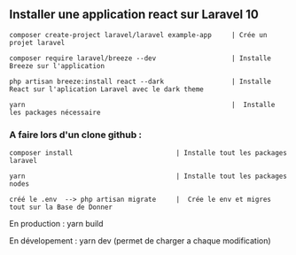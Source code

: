 ## Installer une application react sur Laravel 10

```
composer create-project laravel/laravel example-app     | Crée un projet laravel

composer require laravel/breeze --dev                   | Installe Breeze sur l'application

php artisan breeze:install react --dark                 | Installe React sur l'aplication Laravel avec le dark theme 

yarn                                                    |  Installe les packages nécessaire
```

### A faire lors d'un clone github : 
```
composer install                          | Installe tout les packages laravel 

yarn                                      | Installe tout les packages nodes 

créé le .env  --> php artisan migrate     |  Crée le env et migres tout sur la Base de Donner 
```


En production : yarn build 

En dévelopement : yarn dev (permet de charger a chaque modification)

